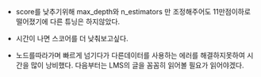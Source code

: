 - score를 낮추기위해 max_depth와 n_estimators 만 조정해주어도 11만점이하로 떨어졌기에 다른 튜닝은 하지않았다.
- 시간이 나면 스코어를 더 낮춰보고싶다.

- 노드를따라가며 빠르게 넘기다가 다른데이터를 사용하는 에러를 해결하지못하여 시간을 많이 낭비했다.
  다음부터는 LMS의 글을 꼼꼼히 읽어볼 필요가 읽어야겠다.
